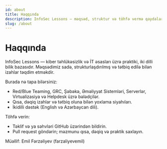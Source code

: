 ```yaml
---
id: about
title: Haqqında
description: InfoSec Lessons — məqsəd, struktur və töhfə vermə qaydaları.
slug: /about
---
```


# Haqqında

InfoSec Lessons — kiber təhlükəsizlik və İT əsasları üzrə praktiki, iki dilli bilik bazasıdır. Məqsədimiz sadə, strukturlaşdırılmış və tətbiq edilə bilən izahlar təqdim etməkdir.

Burada nə tapa bilərsiniz:
- Red/Blue Teaming, GRC, Şəbəkə, Əməliyyat Sistemləri, Serverlər, Virtualizasiya və Helpdesk üzrə bələdçilər.
- Qısa, dəqiq izahlar və tətbiq oluna bilən yoxlama siyahıları.
- İkidilli dəstək (English və Azərbaycan dili).

Töhfə verin:
- Təklif və ya səhvləri GitHub üzərindən bildirin.
- Pull request göndərin; məzmunu qısa, dəqiq və praktik saxlayın.

Müəllif: Emil Fərzəliyev (farzaliyevemil)

